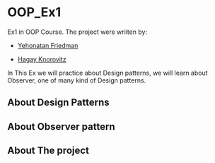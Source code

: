 # OOP_Ex1
Ex1 in OOP Course.
The project were wriiten by:
- [Yehonatan Friedman](https://github.com/YehonatanFr?tab=repositories)
+ [Hagay Knorovitz](https://github.com/hagayknoro)

In This Ex we will practice about Design patterns, we will learn about Observer, one of many kind of Design patterns.
## About Design Patterns


## About Observer pattern

## About The project
